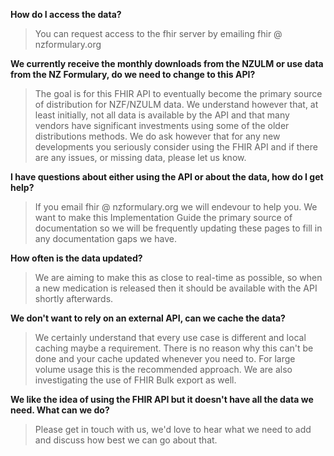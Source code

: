 
**How do I access the data?**
> You can request access to the fhir server by emailing fhir @ nzformulary.org

**We currently receive the monthly downloads from the NZULM or use data from the NZ Formulary, do we need to change to this API?**
> The goal is for this FHIR API to eventually become the primary source of distribution for NZF/NZULM data.  We understand however that, at least initially, not all data is available by the API and that many vendors have significant investments using some of the older distributions methods.  We do ask however that for any new developments you seriously consider using the FHIR API and if there are any issues, or missing data, please let us know.

**I have questions about either using the API or about the data, how do I get help?**
> If you email fhir @ nzformulary.org we will endevour to help you.  We want to make this Implementation Guide the primary source of documentation so we will be frequently updating these pages to fill in any documentation gaps we have.

**How often is the data updated?**
> We are aiming to make this as close to real-time as possible, so when a new medication is released then it should be available with the API shortly afterwards.

**We don't want to rely on an external API, can we cache the data?**
> We certainly understand that every use case is different and local caching maybe a requirement.  There is no reason why this can't be done and your cache updated whenever you need to.  For large volume usage this is the recommended approach.  We are also investigating the use of FHIR Bulk export as well.

**We like the idea of using the FHIR API but it doesn't have all the data we need.  What can we do?**
> Please get in touch with us, we'd love to hear what we need to add and discuss how best we can go about that.


